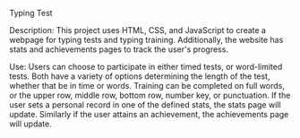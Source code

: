 Typing Test

Description: This project uses HTML, CSS, and JavaScript to create a webpage for typing tests and typing training. Additionally, the website has stats and achievements pages to track the user's progress.

Use: Users can choose to participate in either timed tests, or word-limited tests. Both have a variety of options determining the length of the test, whether that be in time or words. Training can be completed on full words, or the upper row, middle row, bottom row, number key, or punctuation. If the user sets a personal record in one of the defined stats, the stats page will update. Similarly if the user attains an achievement, the achievements page will update.

